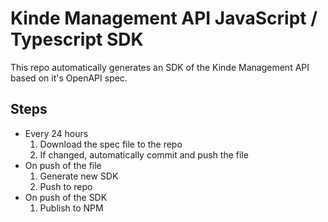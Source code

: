 # Kinde Management API JavaScript / Typescript SDK

This repo automatically generates an SDK of the Kinde Management API based on it's OpenAPI spec.

## Steps

- Every 24 hours
  1. Download the spec file to the repo
  2. If changed, automatically commit and push the file
- On push of the file
  1. Generate new SDK
  2. Push to repo
- On push of the SDK
  1. Publish to NPM
